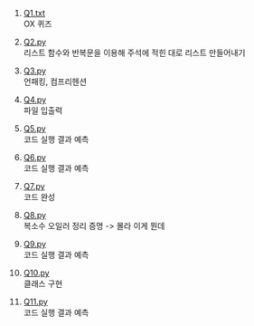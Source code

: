 1. [Q1.txt](https://github.com/dapin1490/study-note/blob/main/3%20-%201%20note/advanced%20python/mid%20test/Q1.txt)   
OX 퀴즈   
   

2. [Q2.py](https://github.com/dapin1490/study-note/blob/main/3%20-%201%20note/advanced%20python/mid%20test/Q2.py)   
리스트 함수와 반복문을 이용해 주석에 적힌 대로 리스트 만들어내기   
   

3. [Q3.py](https://github.com/dapin1490/study-note/blob/main/3%20-%201%20note/advanced%20python/mid%20test/Q3.py)   
언패킹, 컴프리헨션   
   

4. [Q4.py](https://github.com/dapin1490/study-note/blob/main/3%20-%201%20note/advanced%20python/mid%20test/Q4.py)   
파일 입출력   
   

5. [Q5.py](https://github.com/dapin1490/study-note/blob/main/3%20-%201%20note/advanced%20python/mid%20test/Q5.py)   
코드 실행 결과 예측   
   

6. [Q6.py](https://github.com/dapin1490/study-note/blob/main/3%20-%201%20note/advanced%20python/mid%20test/Q6.py)   
코드 실행 결과 예측   
   

7. [Q7.py](https://github.com/dapin1490/study-note/blob/main/3%20-%201%20note/advanced%20python/mid%20test/Q7.py)   
코드 완성   
   

8. [Q8.py](https://github.com/dapin1490/study-note/blob/main/3%20-%201%20note/advanced%20python/mid%20test/Q8.py)   
복소수 오일러 정리 증명 -> 몰라 이게 뭔데   
   

9. [Q9.py](https://github.com/dapin1490/study-note/blob/main/3%20-%201%20note/advanced%20python/mid%20test/Q9.py)   
코드 실행 결과 예측   
   

10. [Q10.py](https://github.com/dapin1490/study-note/blob/main/3%20-%201%20note/advanced%20python/mid%20test/Q10.py)   
클래스 구현   
   

11. [Q11.py](https://github.com/dapin1490/study-note/blob/main/3%20-%201%20note/advanced%20python/mid%20test/Q11.py)   
코드 실행 결과 예측
